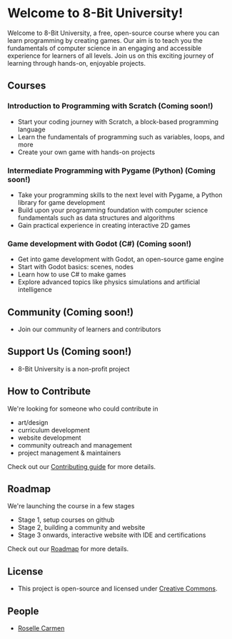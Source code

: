 # Welcome to 8-Bit University!

Welcome to 8-Bit University, a free, open-source course where you can learn programming by creating games. Our aim is to teach you the fundamentals of computer science in an engaging and accessible experience for learners of all levels. Join us on this exciting journey of learning through hands-on, enjoyable projects.

## Courses

### Introduction to Programming with Scratch (Coming soon!)
- Start your coding journey with Scratch, a block-based programming language
- Learn the fundamentals of programming such as variables, loops, and more
- Create your own game with hands-on projects

### Intermediate Programming with Pygame (Python) (Coming soon!)

- Take your programming skills to the next level with Pygame, a Python library for game development
- Build upon your programming foundation with computer science fundamentals such as data structures and algorithms
- Gain practical experience in creating interactive 2D games

### Game development with Godot (C#) (Coming soon!)

- Get into game development with Godot, an open-source game engine
- Start with Godot basics: scenes, nodes
- Learn how to use C# to make games
- Explore advanced topics like physics simulations and artificial intelligence 

## Community (Coming soon!)
- Join our community of learners and contributors

## Support Us (Coming soon!)
- 8-Bit University is a non-profit project

## How to Contribute
We're looking for someone who could contribute in
- art/design
- curriculum development
- website development
- community outreach and management
- project management & maintainers

Check out our [Contributing guide](https://github.com/8bituniversity/8bituni/blob/main/.github/CONTRIBUTING.md) for more details.

## Roadmap
We're launching the course in a few stages
- Stage 1, setup courses on github
- Stage 2, building a community and website
- Stage 3 onwards, interactive website with IDE and certifications

Check out our [Roadmap](https://github.com/8bituniversity/8bituni/blob/main/.github/roadmap.md) for more details.

## License
- This project is open-source and licensed under [Creative Commons](https://github.com/8bituniversity/8bituni/blob/main/.github/LICENSE.md).

## People
- [Roselle Carmen](https://github.com/aninternetian)
